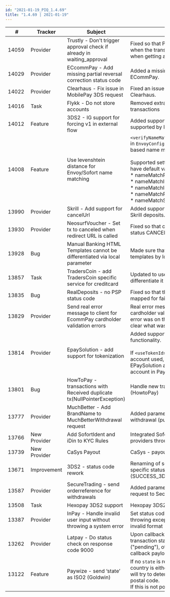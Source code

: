 ```yaml
--- 
id: "2021-01-19_PIQ_1.4.69"
title: "1.4.69 | 2021-01-19"
--- 
```



| #     | Tracker     | Subject   | Description    |
|-------|-------------|-----------|----------------|
| 14059 | Provider | Trustly - Don't trigger approval check if already in waiting_approval | Fixed so that PIQ doesn't trigger an approval check when the transaction is already in WAITING_APPROVAL when getting an account notification from Trustly. |
| 14029 | Provider | ECcommPay - Add missing partial reversal correction status code | Added a missing status code for partial reversals for ECommPay. |
| 14022 | Provider | Clearhaus - Fix issue in MobilePay 3DS request | Fixed an issue with a 3DS parameter in the request to Clearhaus. |
| 14016 | Task | Flykk - Do not store accounts | Removed extra user account population for FLYKK transactions |
| 14012 | Feature | 3DS2 - IG support for forcing v1 in external flow | Added support for forcing v1 in external 3ds flow. Only supported by IngenicoServer for now. |
| 14008 | Feature | Use levenshtein distance for Envoy/Sofort name matching | `<verifyNameMatchSofort>true</verifyNameMatchSofort>` in `EnvoyConfig` now applies the default levenshtein based name matching.<br/><br/>Supported settings in `EnvoyConfig` (with possibility to have default values in `MerchantConfig`) are:<br/>* nameMatchPercentageThreshold (default: `90`)<br/>* nameMatchIgnoreMiddleNames (default: `false`)<br/>* nameMatchIgnoreCase (default: `false`)<br/>* nameMatchReplaceDashWithSpace (default: `false`)<br/>* nameMatchSwapFirstLastIfMismatch (default: `false`) |
| 13990 | Provider | Skrill - Add support for cancelUrl | Added support for using the cancelUrl for canceled Skrill deposits. |
| 13930 | Provider | NeosurfVoucher - Set tx to canceled when redirect URL is called | Fixed so that canceled NeosurfVouchers is set to PIQ status CANCELLED and is redirected to the cancelUrl. |
| 13928 | Bug | Manual Banking HTML Templates cannot be differentiated via local parameter | Made sure that you can differentiate localized HTML templates by locale for ManualBanking deposits. |
| 13857 | Task | TradersCoin - add TradersCoin specific service for creditcard | Updated to use the CARD_REDIRECT service to differentiate it from the CREDITCARD service. |
| 13835 | Bug | RealDeposits - no PSP status code | Fixed so that the PSP status code and message are mapped for failed transactions. |
| 13829 | Provider | Send real error message to client for EcommPay cardholder validation errors | Real error message is now sent to client for EcommPay cardholder validation errors. We also specify that the error was on the cardholder field so that it can be more clear what was wrong. |
| 13814 | Provider | EpaySolution - add support for tokenization | Added support for EPaySolution's own tokenization functionality.<br/><br/>If `<useTokenId>true</useTokenId>` is configured for the account used, the card will be tokenized by EPaySolution and the token will be saved to the user account in PaymentIQ. |
| 13801 | Bug | HowToPay - transactions with Received duplicate tx(NullPointerException) | Handle new transactions from callback for MacroPay (HowtoPay) |
| 13777 | Provider | MuchBetter - Add BrandName to MuchBetterWithdrawal request | Added parameter `brandName` to the MuchBetter withdrawal (push) request. |
| 13766 | New Provider | Add SofortIdent and iDin to KYC Rules | Integrated SofortIdent and iDin into PaymentIQ as KYC providers through DiD. |
| 13739 | New Provider | CaSys Payout | CaSys - payout (via web redirect) integration |
| 13671 | Improvement | 3DS2 - status code rework | Renaming of some 3ds status codes + added a specific status code for a successful challenge (SUCCESS_3D_CHALLENGED)  |
| 13587 | Provider | SecureTrading - send orderreference  for withdrawals | Added parameter `orderreference` in the withdrawal request to SecureTrading. |
| 13508 | Task | Hexopay 3DS2 support | Hexopay 3DS2 integration |
| 13387 | Provider | InPay - Handle invalid user input without throwing a system error | Set status code ERR_INVALID_PARAMETER instead of throwing exception when JPY clearingNumber has invalid format |
| 13262 | Provider | Latpay - Do status check on response code 9000  | Upon callback from Latpay, PaymentIQ will fetch the transaction status from Latpay if the `final_status`is `2` ("pending"), otherwise the status codes from the callback payload will be used. |
| 13122 | Feature | Paywize - send ‘state’ as ISO2 (Goldwin) | If no `state` is returned by the `verifyuser` call, and user country is either USA, Australia, or Canada, PaymentIQ will try to determine the state parameter from the postal code. <br/>If this is not possible, no state will be sent to Paywize. |
